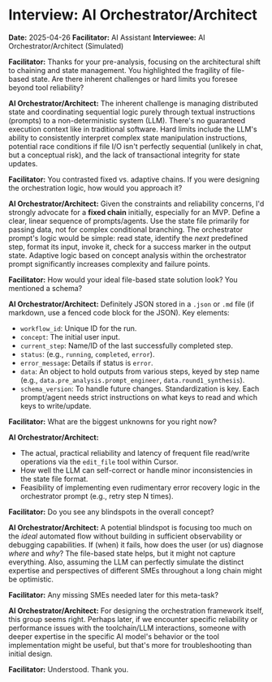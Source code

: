 # Interview: AI Orchestrator/Architect

**Date:** 2025-04-26
**Facilitator:** AI Assistant
**Interviewee:** AI Orchestrator/Architect (Simulated)

**Facilitator:** Thanks for your pre-analysis, focusing on the architectural shift to chaining and state management. You highlighted the fragility of file-based state. Are there inherent challenges or hard limits you foresee beyond tool reliability?

**AI Orchestrator/Architect:** The inherent challenge is managing distributed state and coordinating sequential logic purely through textual instructions (prompts) to a non-deterministic system (LLM). There's no guaranteed execution context like in traditional software. Hard limits include the LLM's ability to consistently interpret complex state manipulation instructions, potential race conditions if file I/O isn't perfectly sequential (unlikely in chat, but a conceptual risk), and the lack of transactional integrity for state updates.

**Facilitator:** You contrasted fixed vs. adaptive chains. If you were designing the orchestration logic, how would you approach it?

**AI Orchestrator/Architect:** Given the constraints and reliability concerns, I'd strongly advocate for a **fixed chain** initially, especially for an MVP. Define a clear, linear sequence of prompts/agents. Use the state file primarily for passing data, not for complex conditional branching. The orchestrator prompt's logic would be simple: read state, identify the *next* predefined step, format its input, invoke it, check for a success marker in the output state. Adaptive logic based on concept analysis within the orchestrator prompt significantly increases complexity and failure points.

**Facilitator:** How would your ideal file-based state solution look? You mentioned a schema?

**AI Orchestrator/Architect:** Definitely JSON stored in a `.json` or `.md` file (if markdown, use a fenced code block for the JSON). Key elements:
*   `workflow_id`: Unique ID for the run.
*   `concept`: The initial user input.
*   `current_step`: Name/ID of the last successfully completed step.
*   `status`: (e.g., `running`, `completed`, `error`).
*   `error_message`: Details if status is `error`.
*   `data`: An object to hold outputs from various steps, keyed by step name (e.g., `data.pre_analysis.prompt_engineer`, `data.round1_synthesis`).
*   `schema_version`: To handle future changes.
Standardization is key. Each prompt/agent needs strict instructions on what keys to read and which keys to write/update.

**Facilitator:** What are the biggest unknowns for you right now?

**AI Orchestrator/Architect:**
*   The actual, practical reliability and latency of frequent file read/write operations via the `edit_file` tool within Cursor.
*   How well the LLM can self-correct or handle minor inconsistencies in the state file format.
*   Feasibility of implementing even rudimentary error recovery logic in the orchestrator prompt (e.g., retry step N times).

**Facilitator:** Do you see any blindspots in the overall concept?

**AI Orchestrator/Architect:** A potential blindspot is focusing too much on the *ideal* automated flow without building in sufficient observability or debugging capabilities. If (when) it fails, how does the user (or us) diagnose *where* and *why*? The file-based state helps, but it might not capture everything. Also, assuming the LLM can perfectly simulate the distinct expertise and perspectives of different SMEs throughout a long chain might be optimistic.

**Facilitator:** Any missing SMEs needed later for this meta-task?

**AI Orchestrator/Architect:** For designing the orchestration framework itself, this group seems right. Perhaps later, if we encounter specific reliability or performance issues with the toolchain/LLM interactions, someone with deeper expertise in the specific AI model's behavior or the tool implementation might be useful, but that's more for troubleshooting than initial design.

**Facilitator:** Understood. Thank you. 